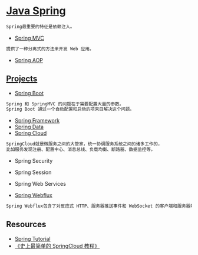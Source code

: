 # [Java Spring](https://spring.io)
```md
Spring最重要的特征是依赖注入。
```
* [Spring MVC](Spring-MVC/README.md)
```md
提供了一种分离式的方法来开发 Web 应用。
```
* [Spring AOP]()

## [Projects](https://spring.io/projects/)
* [Spring Boot](https://spring.io/projects/spring-boot)
```md
Spring 和 SpringMVC 的问题在于需要配置大量的参数。
Spring Boot 通过一个自动配置和启动的项来目解决这个问题。
```
* [Spring Framework](https://spring.io/projects/spring-framework)
* [Spring Data](Spring-Data/README.md)
* [Spring Cloud](Spring-Cloud/README.md)
```md
SpringCloud就是微服务之间的大管家，统一协调服务系统之间的诸多工作的，
比如服务发现注册、配置中心、消息总线、负载均衡、断路器、数据监控等。
```
* Spring Security
* Spring Session
* Spring Web Services

* [Spring Webflux](Spring-Webflux/README.md)
```md
Spring Webflux包含了对反应式 HTTP、服务器推送事件和 WebSocket 的客户端和服务器端的支持。
```

## Resources
* [Spring Tutorial](https://howtodoinjava.com/spring-boot-tutorials/)
* [《史上最简单的 SpringCloud 教程》](https://github.com/forezp/SpringCloudLearning)

